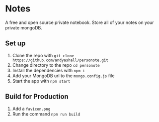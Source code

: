 # Notes

A free and open source private notebook. Store all of your notes on your private mongoDB.

## Set up

1. Clone the repo with `git clone https://github.com/andyashall/personote.git`
2. Change directory to the repo `cd personote`
3. Install the dependencies with `npm i` 
4. Add your MongoDB url to the `mongo.config.js` file
5. Start the app with `npm start`

## Build for Production

1. Add a `favicon.png` 
2. Run the command `npm run build`